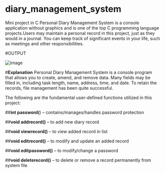 # diary_management_system

Mini project in C Personal Diary Management System is a console application without graphics and is one of the top C programming language projects.Users may maintain a personal record in this project, just as they would in a journal. You can keep track of significant events in your life, such as meetings and other responsibilities.


#OUTPUT



![image](https://user-images.githubusercontent.com/104378033/175776110-d1b0ce1a-6f3a-4744-8333-9f36c70f02ab.png)


#**Explanation**
Personal Diary Management System is a console program that allows you to create, amend, and remove data. Many fields may be filled in, including task length, name, address, time, and date. To retain the records, file management has been quite successful.

The following are the fundamental user-defined functions utilized in this project:

##**int password(**) – contains/manages/handles password protection

##**void addrecord()** – to add new diary record

##**void viewrecord()** – to view added record in list

##**void editrecord()** – to modify and update an added record

##**void editpassword()** – to modify/change a password

##**void deleterecord()** – to delete or remove a record permanently from system file

